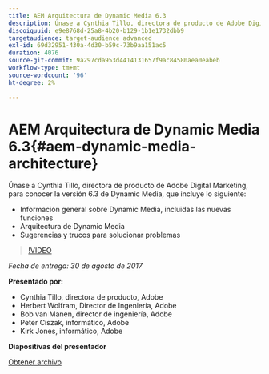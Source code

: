 ```yaml
---
title: AEM Arquitectura de Dynamic Media 6.3
description: Únase a Cynthia Tillo, directora de producto de Adobe Digital Marketing, para conocer la versión 6.3 de Dynamic Media.
discoiquuid: e9e8768d-25a8-4b20-b129-1b1e1732dbb9
targetaudience: target-audience advanced
exl-id: 69d32951-430a-4d30-b59c-73b9aa151ac5
duration: 4076
source-git-commit: 9a297cda953d4414131657f9ac84580aea0eabeb
workflow-type: tm+mt
source-wordcount: '96'
ht-degree: 2%

---
```


# AEM Arquitectura de Dynamic Media 6.3{#aem-dynamic-media-architecture}

Únase a Cynthia Tillo, directora de producto de Adobe Digital Marketing, para conocer la versión 6.3 de Dynamic Media, que incluye lo siguiente:

* Información general sobre Dynamic Media, incluidas las nuevas funciones
* Arquitectura de Dynamic Media
* Sugerencias y trucos para solucionar problemas

>[!VIDEO](https://video.tv.adobe.com/v/19570/?quality=9)

*Fecha de entrega: 30 de agosto de 2017*

**Presentado por:**

* Cynthia Tillo, directora de producto, Adobe
* Herbert Wolfram, Director de Ingeniería, Adobe
* Bob van Manen, director de ingeniería, Adobe
* Peter Ciszak, informático, Adobe
* Kirk Jones, informático, Adobe

**Diapositivas del presentador**

[Obtener archivo](assets/dynamicmedia83017.pdf)
<!--
[Get back to the Overview](https://helpx.adobe.com/experience-manager/kt/eseminars/gems/aem-index.html)
-->
